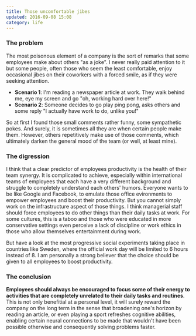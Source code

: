 ```yaml
---
title: Those uncomfortable jibes
updated: 2016-09-08 15:08
category: life
---
```


### The problem

The most poisonous element of a company is the sort of remarks that some employees make about others "as a joke". I never really paid attention to it but some people, often those who seem the least comfortable, enjoy occasional jibes on their coworkers with a forced smile, as if they were seeking attention. 

* __Scenario 1__: I'm reading a newspaper article at work. They walk behind me, eye my screen and go "oh, working hard over here!"
* __Scenario 2__: Someone decides to go play ping pong, asks others and some reply "I actually have work to do, unlike you!"

So at first I found those small comments rather funny, some sympathetic pokes. And surely, it is sometimes all they are when certain people make them. However, others repetitively make use of those comments, which ultimately darken the general mood of the team (or well, at least mine). 

### The digression

I think that a clear predictor of employees productivity is the health of their team synergy. It is complicated to achieve, especially within international teams of employees that each have a very different background and struggle to completely understand each others' humors. Everyone wants to be like Google and Facebook, to emulate those office evironments to empower employees and boost their productivity. But you cannot simply work on the infrastructure aspect of those things. I think managerial staff should force employees to do other things than their daily tasks at work. For some cultures, this is a taboo and those who were educated in more conservative settings even perceive a lack of discipline or work ethics in those who allow themselves entertainment during work. 

But have a look at the most progressive social experiments taking place in countries like Sweden, where the official work day will be limited to 6 hours instead of 8. I am personally a strong believer that the choice should be given to all employees to boost productivity. 

### The conclusion

__Employees should always be encouraged to focus some of their energy to activities that are completely unrelated to their daily tasks and routines__. This is not only benefitial at a personal level, it will surely reward the company on the long term in the sense that broadening one's horizon by reading an article, or even playing a sport refreshes cognitive abilities, enabling certain neural connections to be made that wouldn't have been possible otherwise and consequently solving problems faster.